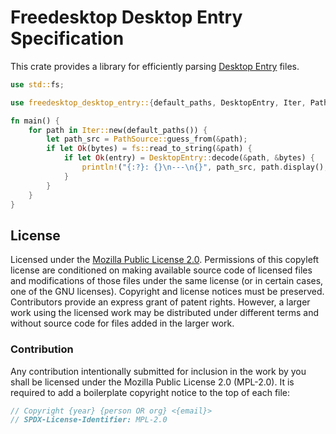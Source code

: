 # Freedesktop Desktop Entry Specification

This crate provides a library for efficiently parsing [Desktop Entry](https://specifications.freedesktop.org/desktop-entry-spec/latest/index.html) files.

```rust
use std::fs;

use freedesktop_desktop_entry::{default_paths, DesktopEntry, Iter, PathSource};

fn main() {
    for path in Iter::new(default_paths()) {
        let path_src = PathSource::guess_from(&path);
        if let Ok(bytes) = fs::read_to_string(&path) {
            if let Ok(entry) = DesktopEntry::decode(&path, &bytes) {
                println!("{:?}: {}\n---\n{}", path_src, path.display(), entry);
            }
        }
    }
}
```

## License

Licensed under the [Mozilla Public License 2.0](https://choosealicense.com/licenses/mpl-2.0/). Permissions of this copyleft license are conditioned on making available source code of licensed files and modifications of those files under the same license (or in certain cases, one of the GNU licenses). Copyright and license notices must be preserved. Contributors provide an express grant of patent rights. However, a larger work using the licensed work may be distributed under different terms and without source code for files added in the larger work.

### Contribution

Any contribution intentionally submitted for inclusion in the work by you shall be licensed under the Mozilla Public License 2.0 (MPL-2.0). It is required to add a boilerplate copyright notice to the top of each file:

```rs
// Copyright {year} {person OR org} <{email}>
// SPDX-License-Identifier: MPL-2.0
```
